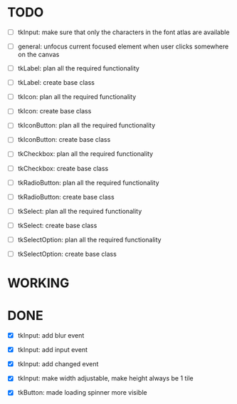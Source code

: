 # TODO

- [ ] tkInput: make sure that only the characters in the font atlas are available

- [ ] general: unfocus current focused element when user clicks somewhere on the canvas

- [ ] tkLabel: plan all the required functionality
- [ ] tkLabel: create base class

- [ ] tkIcon: plan all the required functionality
- [ ] tkIcon: create base class

- [ ] tkIconButton: plan all the required functionality
- [ ] tkIconButton: create base class

- [ ] tkCheckbox: plan all the required functionality
- [ ] tkCheckbox: create base class

- [ ] tkRadioButton: plan all the required functionality
- [ ] tkRadioButton: create base class

- [ ] tkSelect: plan all the required functionality
- [ ] tkSelect: create base class

- [ ] tkSelectOption: plan all the required functionality
- [ ] tkSelectOption: create base class

# WORKING

# DONE

- [x] tkInput: add blur event
- [x] tkInput: add input event
- [x] tkInput: add changed event
- [x] tkInput: make width adjustable, make height always be 1 tile

- [x] tkButton: made loading spinner more visible
